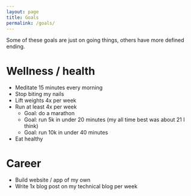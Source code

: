 ```yaml
---
layout: page
title: Goals
permalink: /goals/
---
```


Some of these goals are just on going things, others have more defined ending.

# Wellness / health
- Meditate 15 minutes every morning
- Stop biting my nails
- Lift weights 4x per week
- Run at least 4x per week
  - Goal: do a marathon
  - Goal: run 5k in under 20 minutes (my all time best was about 21 I think)
  - Goal: run 10k in under 40 minutes
- Eat healthy

# Career
- Build website / app of my own
- Write 1x blog post on my technical blog per week
